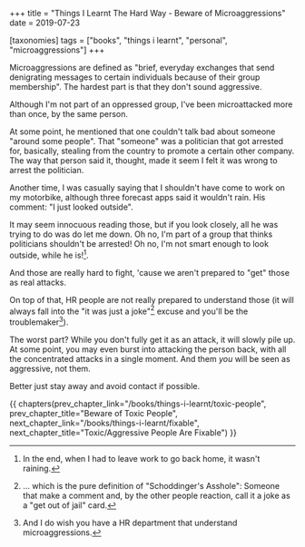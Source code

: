 +++
title = "Things I Learnt The Hard Way - Beware of Microaggressions"
date = 2019-07-23

[taxonomies]
tags = ["books", "things i learnt", "personal", "microaggressions"]
+++

Microaggressions are defined as "brief, everyday exchanges that send
denigrating messages to certain individuals because of their group
membership". The hardest part is that they don't sound aggressive.

<!-- more -->

Although I'm not part of an oppressed group, I've been microattacked more than
once, by the same person.

At some point, he mentioned that one couldn't talk bad about someone "around
some people". That "someone" was a politician that got arrested for,
basically, stealing from the country to promote a certain other company. The
way that person said it, thought, made it seem I felt it was wrong to arrest
the politician.

Another time, I was casually saying that I shouldn't have come to work on my
motorbike, although three forecast apps said it wouldn't rain. His comment: "I
just looked outside".

It may seem innocuous reading those, but if you look closely, all he was
trying to do was do let me down. Oh no, I'm part of a group that thinks
politicians shouldn't be arrested! Oh no, I'm not smart enough to look
outside, while he is![^1].

And those are really hard to fight, 'cause we aren't prepared to "get" those
as real attacks.

On top of that, HR people are not really prepared to understand those (it will
always fall into the "it was just a joke"[^2] excuse and you'll be the
troublemaker[^3]).

The worst part? While you don't fully get it as an attack, it will slowly pile
up. At some point, you may even burst into attacking the person back, with all
the concentrated attacks in a single moment. And them _you_ will be seen as
aggressive, not them.

Better just stay away and avoid contact if possible.

[^1]: In the end, when I had to leave work to go back home, it wasn't raining.

[^2]: ... which is the pure definition of "Schoddinger's Asshole": Someone
  that make a comment and, by the other people reaction, call it a joke as a
  "get out of jail" card.

[^3]: And I do wish you have a HR department that understand microaggressions.

{{ chapters(prev_chapter_link="/books/things-i-learnt/toxic-people", prev_chapter_title="Beware of Toxic People", next_chapter_link="/books/things-i-learnt/fixable", next_chapter_title="Toxic/Aggressive People Are Fixable") }}
